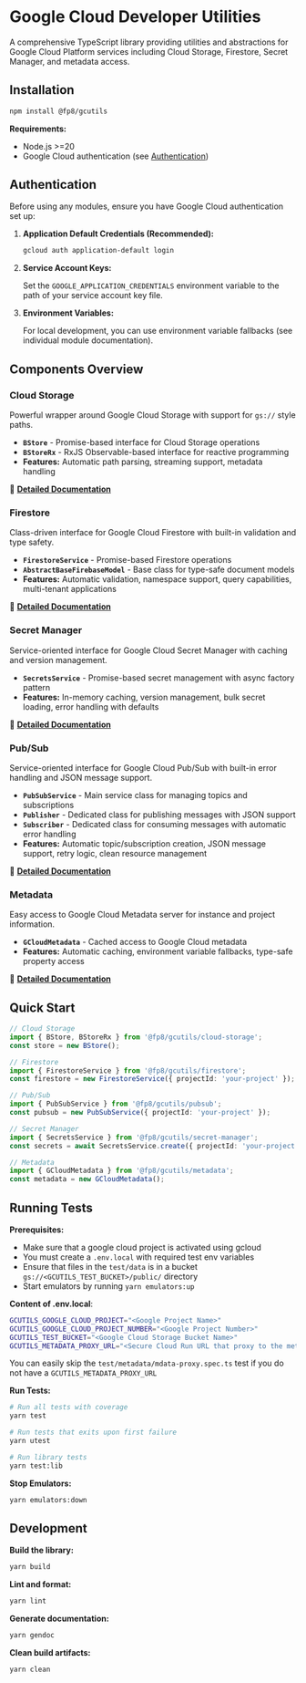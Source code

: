 # Google Cloud Developer Utilities

A comprehensive TypeScript library providing utilities and abstractions for Google Cloud Platform services including Cloud Storage, Firestore, Secret Manager, and metadata access.

## Installation

```bash
npm install @fp8/gcutils
```

**Requirements:**

- Node.js >=20
- Google Cloud authentication (see [Authentication](#authentication))

## Authentication

Before using any modules, ensure you have Google Cloud authentication set up:

1. **Application Default Credentials (Recommended):**

   ```bash
   gcloud auth application-default login
   ```

2. **Service Account Keys:**

   Set the `GOOGLE_APPLICATION_CREDENTIALS` environment variable to the path of your service account key file.

3. **Environment Variables:**

   For local development, you can use environment variable fallbacks (see individual module documentation).

## Components Overview

### Cloud Storage
Powerful wrapper around Google Cloud Storage with support for `gs://` style paths.

- **`BStore`** - Promise-based interface for Cloud Storage operations
- **`BStoreRx`** - RxJS Observable-based interface for reactive programming
- **Features:** Automatic path parsing, streaming support, metadata handling

📖 **[Detailed Documentation](./docs/cloud-storage.md)**

### Firestore
Class-driven interface for Google Cloud Firestore with built-in validation and type safety.

- **`FirestoreService`** - Promise-based Firestore operations
- **`AbstractBaseFirebaseModel`** - Base class for type-safe document models
- **Features:** Automatic validation, namespace support, query capabilities, multi-tenant applications

📖 **[Detailed Documentation](./docs/firestore.md)**

### Secret Manager
Service-oriented interface for Google Cloud Secret Manager with caching and version management.

- **`SecretsService`** - Promise-based secret management with async factory pattern
- **Features:** In-memory caching, version management, bulk secret loading, error handling with defaults

📖 **[Detailed Documentation](./docs/secret-manager.md)**

### Pub/Sub
Service-oriented interface for Google Cloud Pub/Sub with built-in error handling and JSON message support.

- **`PubSubService`** - Main service class for managing topics and subscriptions
- **`Publisher`** - Dedicated class for publishing messages with JSON support
- **`Subscriber`** - Dedicated class for consuming messages with automatic error handling
- **Features:** Automatic topic/subscription creation, JSON message support, retry logic, clean resource management

📖 **[Detailed Documentation](./docs/pubsub.md)**

### Metadata
Easy access to Google Cloud Metadata server for instance and project information.

- **`GCloudMetadata`** - Cached access to Google Cloud metadata
- **Features:** Automatic caching, environment variable fallbacks, type-safe property access

📖 **[Detailed Documentation](./docs/metadata.md)**

## Quick Start

```typescript
// Cloud Storage
import { BStore, BStoreRx } from '@fp8/gcutils/cloud-storage';
const store = new BStore();

// Firestore
import { FirestoreService } from '@fp8/gcutils/firestore';
const firestore = new FirestoreService({ projectId: 'your-project' });

// Pub/Sub
import { PubSubService } from '@fp8/gcutils/pubsub';
const pubsub = new PubSubService({ projectId: 'your-project' });

// Secret Manager
import { SecretsService } from '@fp8/gcutils/secret-manager';
const secrets = await SecretsService.create({ projectId: 'your-project' });

// Metadata
import { GCloudMetadata } from '@fp8/gcutils/metadata';
const metadata = new GCloudMetadata();
```

## Running Tests

**Prerequisites:**
- Make sure that a google cloud project is activated using gcloud
- You must create a `.env.local` with required test env variables
- Ensure that files in the `test/data` is in a bucket `gs://<GCUTILS_TEST_BUCKET>/public/` directory
- Start emulators by running `yarn emulators:up`

**Content of .env.local**:
```bash
GCUTILS_GOOGLE_CLOUD_PROJECT="<Google Project Name>"
GCUTILS_GOOGLE_CLOUD_PROJECT_NUMBER="<Google Project Number>"
GCUTILS_TEST_BUCKET="<Google Cloud Storage Bucket Name>"
GCUTILS_METADATA_PROXY_URL="<Secure Cloud Run URL that proxy to the metadata.google.internal host>"
```

You can easily skip the `test/metadata/mdata-proxy.spec.ts` test if you do not have a `GCUTILS_METADATA_PROXY_URL`

**Run Tests:**
```bash
# Run all tests with coverage
yarn test

# Run tests that exits upon first failure
yarn utest

# Run library tests
yarn test:lib
```

**Stop Emulators:**
```bash
yarn emulators:down
```

## Development

**Build the library:**
```bash
yarn build
```

**Lint and format:**
```bash
yarn lint
```

**Generate documentation:**
```bash
yarn gendoc
```

**Clean build artifacts:**
```bash
yarn clean
```
